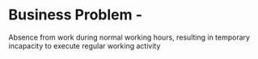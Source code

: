 # Business Problem -

Absence from work during normal working hours, resulting in temporary incapacity to execute regular working activity
